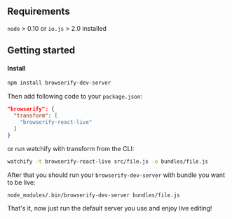 ## Requirements

`node` > 0.10 or `io.js` > 2.0 installed

## Getting started

#### Install
```bash
npm install browserify-dev-server
```

Then add following code to your `package.json`:
```json
"browserify": {
  "transform": [
    "browserify-react-live"
  ]
}
```
or run watchify with transform from the CLI:
```bash
watchify -t browserify-react-live src/file.js -o bundles/file.js
```

After that you should run your `browserify-dev-server` with bundle you want to be live:
```bash
node_modules/.bin/browserify-dev-server bundles/file.js
```

That's it, now just run the default server you use and enjoy live editing!
